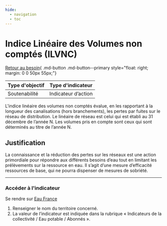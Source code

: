 ```yaml
---
hide:
  - navigation
  - toc
---
```

# Indice Linéaire des Volumes non comptés (ILVNC)

[Retour au besoin](https://konsilion.github.io/diag360/pages/besoins/bv1){ .md-button .md-button--primary style="float: right; margin: 0 0 50px 55px;"}

|Type d'objectif|Type d'indicateur|
|--|--|
|Soutenabilité|Indicateur d’action|

L'indice  linéaire  des  volumes  non  comptés évalue, en les rapportant à la longueur des canalisations  (hors  branchements),  les pertes  par  fuites  sur  le  réseau  de distribution.  Le  linéaire  de réseau est celui qui est établi au 31 décembre de l’année N. Les  volumes  pris  en  compte  sont  ceux  qui sont déterminés au titre de l’année N.

## Justification

La  connaissance  et  la  réduction des pertes sur les réseaux est une action primordiale pour répondre aux différents besoins d’eau tout  en  limitant  les  prélèvements  sur  la  ressource  en  eau.  Il  s’agit  d’une  mesure d’efficacité ressources de base, qui ne pourra dispenser de mesures de sobriété. 

---

### Accéder à l'indicateur

Se rendre sur [Eau France](https://www.services.eaufrance.fr/mon-territoire) 

1. Renseigner le nom du territoire concerné.  
1. La  valeur  de  l’indicateur  est  indiquée  dans  la  rubrique  «  Indicateurs  de  la collectivité / Eau potable / Abonnés ». 

